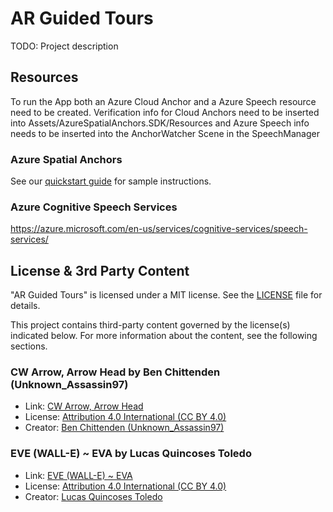 # AR Guided Tours

TODO: Project description

## Resources
To run the App both an Azure Cloud Anchor and a Azure Speech resource need to be created.
Verification info for Cloud Anchors need to be inserted into Assets/AzureSpatialAnchors.SDK/Resources and Azure Speech info needs to be inserted into 
the AnchorWatcher Scene in the SpeechManager

### Azure Spatial Anchors

See our [quickstart guide](https://docs.microsoft.com/en-us/azure/spatial-anchors/unity-overview) for sample instructions.

### Azure Cognitive Speech Services

https://azure.microsoft.com/en-us/services/cognitive-services/speech-services/

## License & 3rd Party Content

"AR Guided Tours" is licensed under a MIT license. See the [LICENSE](LICENSE) file for details.

This project contains third-party content governed by the license(s) indicated below. For more information about the content, see the following sections.

### CW Arrow, Arrow Head by Ben Chittenden (Unknown_Assassin97)

 * Link: [CW Arrow, Arrow Head](https://www.thingiverse.com/thing:2988847)
 * License: [Attribution 4.0 International (CC BY 4.0)](https://creativecommons.org/licenses/by/4.0/)
 * Creator: [Ben Chittenden (Unknown_Assassin97)](https://www.thingiverse.com/unknown_assassin97/designs)

### EVE (WALL-E) ~ EVA by Lucas Quincoses Toledo

 * Link: [EVE (WALL-E) ~ EVA](https://sketchfab.com/3d-models/eve-wall-e-eva-5da3637249074ed79f44fd958889c2ac)
 * License: [Attribution 4.0 International (CC BY 4.0)](https://creativecommons.org/licenses/by/4.0/)
 * Creator: [Lucas Quincoses Toledo](https://sketchfab.com/lucasgdclass)
